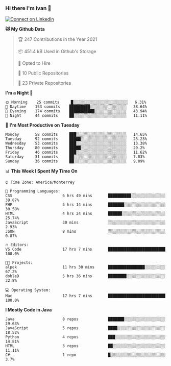 ### Hi there I'm ivan 👋
[![Connect on LinkedIn](https://img.shields.io/badge/--linkedin?label=LinkedIn&logo=LinkedIn&style=social)](https://www.linkedin.com/in/ivanjtm)
<!--START_SECTION:waka-->
**🐱 My Github Data** 

> 🏆 247 Contributions in the Year 2021
 > 
> 📦 451.4 kB Used in Github's Storage 
 > 
> 💼 Opted to Hire
 > 
> 📜 10 Public Repositories 
 > 
> 🔑 23 Private Repositories  
 > 
**I'm a Night 🦉** 

```text
🌞 Morning    25 commits     █░░░░░░░░░░░░░░░░░░░░░░░░   6.31% 
🌆 Daytime    153 commits    █████████░░░░░░░░░░░░░░░░   38.64% 
🌃 Evening    174 commits    ███████████░░░░░░░░░░░░░░   43.94% 
🌙 Night      44 commits     ██░░░░░░░░░░░░░░░░░░░░░░░   11.11%

```
📅 **I'm Most Productive on Tuesday** 

```text
Monday       58 commits     ███░░░░░░░░░░░░░░░░░░░░░░   14.65% 
Tuesday      92 commits     █████░░░░░░░░░░░░░░░░░░░░   23.23% 
Wednesday    53 commits     ███░░░░░░░░░░░░░░░░░░░░░░   13.38% 
Thursday     80 commits     █████░░░░░░░░░░░░░░░░░░░░   20.2% 
Friday       46 commits     ███░░░░░░░░░░░░░░░░░░░░░░   11.62% 
Saturday     31 commits     ██░░░░░░░░░░░░░░░░░░░░░░░   7.83% 
Sunday       36 commits     ██░░░░░░░░░░░░░░░░░░░░░░░   9.09%

```


📊 **This Week I Spent My Time On** 

```text
⌚︎ Time Zone: America/Monterrey

💬 Programming Languages: 
CSS                      6 hrs 49 mins       ██████████░░░░░░░░░░░░░░░   39.87% 
PHP                      5 hrs 14 mins       ███████░░░░░░░░░░░░░░░░░░   30.58% 
HTML                     4 hrs 24 mins       ██████░░░░░░░░░░░░░░░░░░░   25.74% 
JavaScript               30 mins             ░░░░░░░░░░░░░░░░░░░░░░░░░   2.93% 
JSON                     8 mins              ░░░░░░░░░░░░░░░░░░░░░░░░░   0.87%

🔥 Editors: 
VS Code                  17 hrs 7 mins       █████████████████████████   100.0%

🐱‍💻 Projects: 
alpek                    11 hrs 30 mins      ████████████████░░░░░░░░░   67.2% 
dobleD                   5 hrs 36 mins       ████████░░░░░░░░░░░░░░░░░   32.8%

💻 Operating System: 
Mac                      17 hrs 7 mins       █████████████████████████   100.0%

```

**I Mostly Code in Java** 

```text
Java                     8 repos             ███████░░░░░░░░░░░░░░░░░░   29.63% 
JavaScript               5 repos             ████░░░░░░░░░░░░░░░░░░░░░   18.52% 
Python                   4 repos             ███░░░░░░░░░░░░░░░░░░░░░░   14.81% 
HTML                     3 repos             ██░░░░░░░░░░░░░░░░░░░░░░░   11.11% 
C#                       1 repo              █░░░░░░░░░░░░░░░░░░░░░░░░   3.7%

```



<!--END_SECTION:waka-->

<!--
<p align="center">
  <img src ="https://github-readme-stats.vercel.app/api?username=ivanjtm&show_icons=true&count_private=true&theme=default&hide_border=true&include_all_commits=true?count_private=true">
  <img src ="https://github-readme-stats.vercel.app/api/top-langs/?username=ivanjtm&layout=compact&hide_border=true&langs_count=50">
  <img src="https://github-readme-stats.vercel.app/api/wakatime?username=ivanjtm&hide_border=true"> 
</p>
-->
